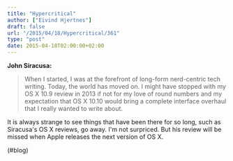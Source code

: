 ```yaml
---
title: "Hypercritical"
author: ["Eivind Hjertnes"]
draft: false
url: "/2015/04/18/Hypercritical/361"
type: "post"
date: 2015-04-18T02:00:00+02:00
---
```


**John Siracusa:**

> When I started, I was at the forefront of long-form nerd-centric tech
> writing. Today, the world has moved on. I might have stopped with my
> OS X 10.9 review in 2013 if not for my love of round numbers and my
> expectation that OS X 10.10 would bring a complete interface overhaul
> that I really wanted to write about.

It is always strange to see things that have been there for so long,
such as Siracusa's OS X reviews, go away. I'm not surpriced. But his
review will be missed when Apple releases the next version of OS X.

(#blog)
